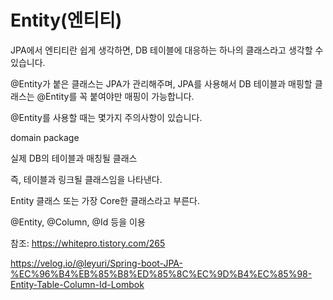 Entity(엔티티)
===

JPA에서 엔티티란 쉽게 생각하면, DB 테이블에 대응하는 하나의 클래스라고 생각할 수 있습니다.

 @Entity가 붙은 클래스는 JPA가 관리해주며, JPA를 사용해서 DB 테이블과 매핑할 클래스는 @Entity를 꼭 붙여야만 매핑이 가능합니다.

 @Entity를 사용할 때는 몇가지 주의사항이 있습니다. 
 
 domain package

실제 DB의 테이블과 매칭될 클래스

즉, 테이블과 링크될 클래스임을 나타낸다.

Entity 클래스 또는 가장 Core한 클래스라고 부른다.

@Entity, @Column, @Id 등을 이용

참조: https://whitepro.tistory.com/265

https://velog.io/@leyuri/Spring-boot-JPA-%EC%96%B4%EB%85%B8%ED%85%8C%EC%9D%B4%EC%85%98-Entity-Table-Column-Id-Lombok
